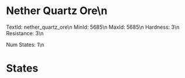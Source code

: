 # Nether Quartz Ore\n
TextId: nether_quartz_ore\n
MinId: 5685\n
MaxId: 5685\n
Hardness: 3\n
Resistance: 3\n

Num States: 1\n
# States
```

```